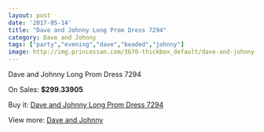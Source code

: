 ```yaml
---
layout: post
date: '2017-05-14'
title: "Dave and Johnny Long Prom Dress 7294"
category: Dave and Johnny
tags: ["party","evening","dave","beaded","johnny"]
image: http://img.princessan.com/3670-thickbox_default/dave-and-johnny-long-prom-dress-7294.jpg
---
```

Dave and Johnny Long Prom Dress 7294

On Sales: **$299.33905**
<a href="https://www.princessan.com/en/dave-and-johnny/1680-dave-and-johnny-long-prom-dress-7294.html"><amp-img layout="responsive" width="600" height="600" src="//img.princessan.com/3670-thickbox_default/dave-and-johnny-long-prom-dress-7294.jpg" alt="Dave and Johnny Long Prom Dress 7294 0" /></a>
<a href="https://www.princessan.com/en/dave-and-johnny/1680-dave-and-johnny-long-prom-dress-7294.html"><amp-img layout="responsive" width="600" height="600" src="//img.princessan.com/3671-thickbox_default/dave-and-johnny-long-prom-dress-7294.jpg" alt="Dave and Johnny Long Prom Dress 7294 1" /></a>

Buy it: [Dave and Johnny Long Prom Dress 7294](https://www.princessan.com/en/dave-and-johnny/1680-dave-and-johnny-long-prom-dress-7294.html "Dave and Johnny Long Prom Dress 7294")

View more: [Dave and Johnny](https://www.princessan.com/en/16-dave-and-johnny "Dave and Johnny")